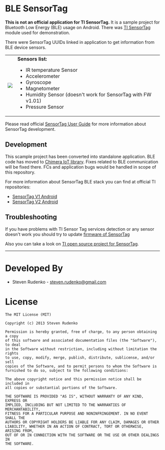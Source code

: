 BLE SensorTag
==============

**This is not an official application for TI SensorTag.** It is a sample project for Bluetooth Low Energy (BLE) usage on Android. There was [TI SensorTag][1] module used for demonstration.

There were SensorTag UUIDs linked in application to get information from BLE device sensors.
<table>
<tr>
  <td>
    <span style="float: right"><img src="http://www.ti.com/ww/en/wireless_connectivity/sensortag/images/xSensorTag.jpg.pagespeed.ic.s7Gd2yUw9a.jpg" /></span>
  </td>
  <td>
    <b>Sensors list:</b><br/>
    <ul>
    <li>IR temperature Sensor</li>
    <li>Accelerometer</li>
    <li>Gyroscope</li>
    <li>Magnetometer</li>
    <li>Humidity Sensor (doesn't work for SensorTag with FW v1.01)</li>
    <li>Pressure Sensor</li>
    <ul/>
  </td>
</tr>
</table>

Please read official [SensorTag User Guide][2] for more information about SensorTag development.

## Development
This scample project has been converted into standalone application. BLE code has moved to [Chimera IoT library](https://bitbucket.org/chimeraiot/chimera-ble/). Fixes related to BLE communication will be fixed there. FCs and application bugs would be handled in scope of this repository.

For more information about SensorTag BLE stack you can find at official TI repositories:
* [SensorTag V1 Android](https://git.ti.com/sensortag-android)
* [SensorTag V2 Android](https://git.ti.com/sensortag-20-android)

## Troubleshooting
If you have problems with TI Sensor Tag services detection or any sensor doesn't work you should try to update [firmware of SensorTag](http://processors.wiki.ti.com/index.php/SensorTag_Firmware)

Also you can take a look on [TI open source project for SensorTag](http://git.ti.com/sensortag-android).

-------------------------------------------------------------------------------

Developed By
============

* Steven Rudenko - <steven.rudenko@gmail.com>

License
=======
```
The MIT License (MIT)

Copyright (c) 2013 Steven Rudenko

Permission is hereby granted, free of charge, to any person obtaining a copy
of this software and associated documentation files (the "Software"), to deal
in the Software without restriction, including without limitation the rights
to use, copy, modify, merge, publish, distribute, sublicense, and/or sell
copies of the Software, and to permit persons to whom the Software is
furnished to do so, subject to the following conditions:

The above copyright notice and this permission notice shall be included in
all copies or substantial portions of the Software.

THE SOFTWARE IS PROVIDED "AS IS", WITHOUT WARRANTY OF ANY KIND, EXPRESS OR
IMPLIED, INCLUDING BUT NOT LIMITED TO THE WARRANTIES OF MERCHANTABILITY,
FITNESS FOR A PARTICULAR PURPOSE AND NONINFRINGEMENT. IN NO EVENT SHALL THE
AUTHORS OR COPYRIGHT HOLDERS BE LIABLE FOR ANY CLAIM, DAMAGES OR OTHER
LIABILITY, WHETHER IN AN ACTION OF CONTRACT, TORT OR OTHERWISE, ARISING FROM,
OUT OF OR IN CONNECTION WITH THE SOFTWARE OR THE USE OR OTHER DEALINGS IN
THE SOFTWARE.
```

[1]: http://www.ti.com/sensortag
[2]: http://processors.wiki.ti.com/index.php/SensorTag_User_Guide
